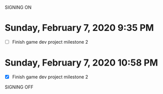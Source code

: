 SIGNING ON
# Sunday, February 7, 2020 9:35 PM
- [ ] Finish game dev project milestone 2


# Sunday, February 7, 2020 10:58 PM
- [x] Finish game dev project milestone 2

SIGNING OFF